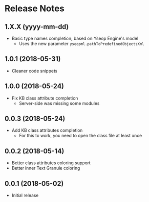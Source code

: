 # Release Notes

## 1.X.X (yyyy-mm-dd)

- Basic type names completion, based on Yseop Engine's model
  - Uses the new parameter `yseopml.pathToPredefinedObjectsXml`


## 1.0.1 (2018-05-31)

- Cleaner code snippets

## 1.0.0 (2018-05-24)

- Fix KB class attribute completion
  - Server-side was missing some modules

## 0.0.3 (2018-05-24)

- Add KB class attributes completion
  - For this to work, you need to open the class file at least once

## 0.0.2 (2018-05-14)

- Better class attributes coloring support
- Better inner Text Granule coloring

## 0.0.1 (2018-05-02)

- Initial release